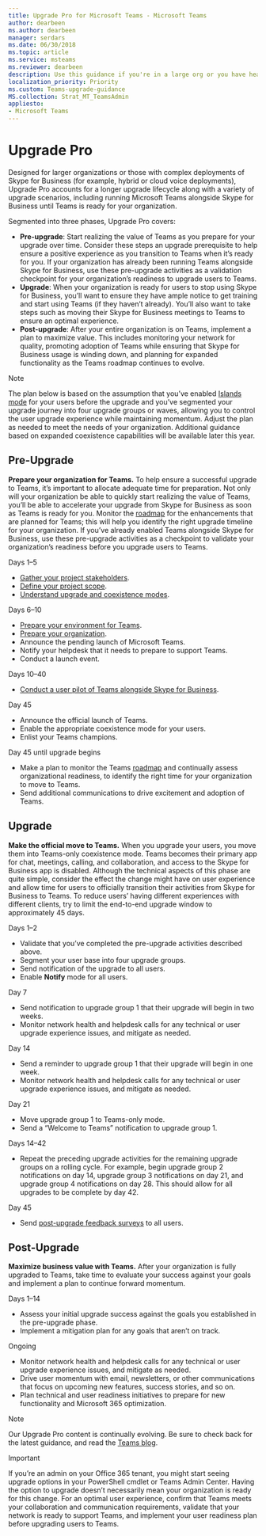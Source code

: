 ```yaml
---
title: Upgrade Pro for Microsoft Teams - Microsoft Teams
author: dearbeen
ms.author: dearbeen
manager: serdars
ms.date: 06/30/2018
ms.topic: article
ms.service: msteams
ms.reviewer: dearbeen
description: Use this guidance if you're in a large org or you have heavily customized your Skype for Business deployment. 
localization_priority: Priority
ms.custom: Teams-upgrade-guidance
MS.collection: Strat_MT_TeamsAdmin
appliesto:
- Microsoft Teams
---
```


# Upgrade Pro

Designed for larger organizations or those with complex deployments of Skype for Business (for example, hybrid or cloud voice deployments), Upgrade Pro accounts for a longer upgrade lifecycle along with a variety of upgrade scenarios, including running Microsoft Teams alongside Skype for Business until Teams is ready for your organization. 

Segmented into three phases, Upgrade Pro covers:

-   **Pre-upgrade**: Start realizing the value of Teams as you prepare for your upgrade over time. Consider these steps an upgrade prerequisite to help ensure a positive experience as you transition to Teams when it’s ready for you. If your organization has already been running Teams alongside Skype for Business, use these pre-upgrade activities as a validation checkpoint for your organization’s readiness to upgrade users to Teams.
-    **Upgrade**: When your organization is ready for users to stop using Skype for Business, you’ll want to ensure they have ample notice to get training and start using Teams (if they haven’t already). You’ll also want to take steps such as moving their Skype for Business meetings to Teams to ensure an optimal experience.
-    **Post-upgrade**: After your entire organization is on Teams, implement a plan to maximize value. This includes monitoring your network for quality, promoting adoption of Teams while ensuring that Skype for Business usage is winding down, and planning for expanded functionality as the Teams roadmap continues to evolve.
 
> [!NOTE]
> The plan below is based on the assumption that you’ve enabled [Islands mode](upgrade-and-coexistence-of-skypeforbusiness-and-teams.md#islands-mode) for your users before the upgrade and you’ve segmented your upgrade journey into four upgrade groups or waves, allowing you to control the user upgrade experience while maintaining momentum. Adjust the plan as needed to meet the needs of your organization. Additional guidance based on expanded coexistence capabilities will be available later this year.

## Pre-Upgrade

**Prepare your organization for Teams.**  To help ensure a successful upgrade to Teams, it’s important to allocate adequate time for preparation. Not only will your organization be able to quickly start realizing the value of Teams, you’ll be able to accelerate your upgrade from Skype for Business as soon as Teams is ready for you. Monitor the [roadmap](https://aka.ms/skype2teamsroadmap) for the enhancements that are planned for Teams; this will help you identify the right upgrade timeline for your organization. If you’ve already enabled Teams alongside Skype for Business, use these pre-upgrade activities as a checkpoint to validate your organization’s readiness before you upgrade users to Teams.

Days 1&ndash;5
-   [Gather your project stakeholders](upgrade-enlist-stakeholders.md).
-   [Define your project scope](upgrade-define-project-scope.md).
-   [Understand upgrade and coexistence modes](upgrade-and-coexistence-of-skypeforbusiness-and-teams.md).

Days 6&ndash;10
-   [Prepare your environment for Teams](upgrade-prepare-environment.md).
-   [Prepare your organization](upgrade-prepare-organization.md).
-   Announce the pending launch of Microsoft Teams.
-   Notify your helpdesk that it needs to prepare to support Teams.
-   Conduct a launch event.

Days 10&ndash;40
-   [Conduct a user pilot of Teams alongside Skype for Business](pilot-essentials.md).

Day 45
-   Announce the official launch of Teams.
-   Enable the appropriate coexistence mode for your users.
-   Enlist your Teams champions.

Day 45 until upgrade begins
-   Make a plan to monitor the Teams [roadmap](https://aka.ms/skype2teamsroadmap) and continually assess organizational readiness, to identify the right time for your organization to move to Teams.
-   Send additional communications to drive excitement and adoption of Teams.

## Upgrade

**Make the official move to Teams.** When you upgrade your users, you move them into Teams-only coexistence mode. Teams becomes their primary app for chat, meetings, calling, and collaboration, and access to the Skype for Business app is disabled. Although the technical aspects of this phase are quite simple, consider the effect the change might have on user experience and allow time for users to officially transition their activities from Skype for Business to Teams. To reduce users’ having different experiences with different clients, try to limit the end-to-end upgrade window to approximately 45 days.

Days 1&ndash;2
-   Validate that you’ve completed the pre-upgrade activities described above.
-   Segment your user base into four upgrade groups.
-   Send notification of the upgrade to all users.
-   Enable **Notify** mode for all users.

Day 7
-   Send notification to upgrade group 1 that their upgrade will begin in two weeks.
-   Monitor network health and helpdesk calls for any technical or user upgrade experience issues, and mitigate as needed.

Day 14
-   Send a reminder to upgrade group 1 that their upgrade will begin in one week.
-   Monitor network health and helpdesk calls for any technical or user upgrade experience issues, and mitigate as needed.

Day 21
-   Move upgrade group 1 to Teams-only mode.
-   Send a “Welcome to Teams” notification to upgrade group 1.

Days 14&ndash;42
-   Repeat the preceding upgrade activities for the remaining upgrade groups on a rolling cycle. For example, begin upgrade group 2 notifications on day 14, upgrade group 3 notifications on day 21, and upgrade group 4 notifications on day 28. This should allow for all upgrades to be complete by day 42.

Day 45
-   Send [post-upgrade feedback surveys](upgrade-essentials.md#sample-surveys) to all users.

## Post-Upgrade

**Maximize business value with Teams.** After your organization is fully upgraded to Teams, take time to evaluate your success against your goals and implement a plan to continue forward momentum.

Days 1&ndash;14
-   Assess your initial upgrade success against the goals you established in the pre-upgrade phase.
-   Implement a mitigation plan for any goals that aren’t on track.

Ongoing
-   Monitor network health and helpdesk calls for any technical or user upgrade experience issues, and mitigate as needed.
-   Drive user momentum with email, newsletters, or other communications that focus on upcoming new features, success stories, and so on. <!-- – NOTE – add direct links back to SWT or Teams adoption content-->
-   Plan technical and user readiness initiatives to prepare for new functionality and Microsoft 365 optimization. <!-- (point to blog??)-->

> [!Note]
> Our Upgrade Pro content is continually evolving. Be sure to check back for the latest guidance, and read the [Teams blog](https://techcommunity.microsoft.com/t5/Microsoft-Teams-Blog/bg-p/MicrosoftTeamsBlog). 

> [!Important]
> If you’re an admin on your Office 365 tenant, you might start seeing upgrade options in your PowerShell cmdlet or Teams Admin Center. Having the option to upgrade doesn’t necessarily mean your organization is ready for this change. For an optimal user experience, confirm that Teams meets your collaboration and communication requirements, validate that your network is ready to support Teams, and implement your user readiness plan before upgrading users to Teams.
 
